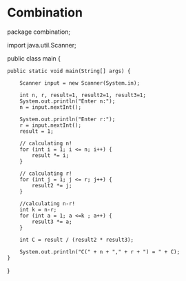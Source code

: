 # Combination
package combination;

import java.util.Scanner;

public class main {

	public static void main(String[] args) {
	
		Scanner input = new Scanner(System.in);
		
		int n, r, result=1, result2=1, result3=1;
		System.out.println("Enter n:");
		n = input.nextInt();
		
		System.out.println("Enter r:");
	    r = input.nextInt();
	    result = 1;
	    
	    // calculating n!
	    for (int i = 1; i <= n; i++) {
            result *= i;
        }
	    
	    // calculating r!
	    for (int j = 1; j <= r; j++) {
            result2 *= j;
        }
	    
	    //calculating n-r!
	    int k = n-r;
	    for (int a = 1; a <=k ; a++) {
            result3 *= a;
        }
	    
	    int C = result / (result2 * result3);

        System.out.println("C(" + n + "," + r + ") = " + C);	    	
	}
}
